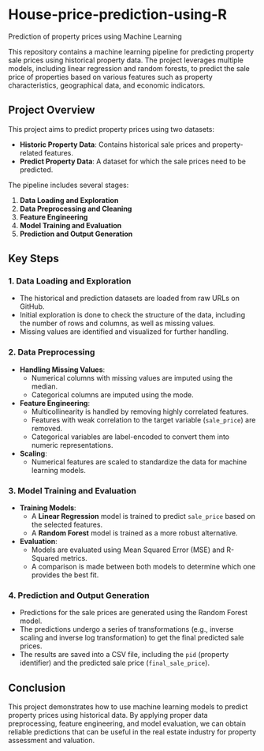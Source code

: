 # House-price-prediction-using-R

Prediction of property prices using Machine Learning

This repository contains a machine learning pipeline for predicting property sale prices using historical property data. The project leverages multiple models, including linear regression and random forests, to predict the sale price of properties based on various features such as property characteristics, geographical data, and economic indicators.

## Project Overview

This project aims to predict property prices using two datasets:
- **Historic Property Data**: Contains historical sale prices and property-related features.
- **Predict Property Data**: A dataset for which the sale prices need to be predicted.

The pipeline includes several stages:
1. **Data Loading and Exploration**
2. **Data Preprocessing and Cleaning**
3. **Feature Engineering**
4. **Model Training and Evaluation**
5. **Prediction and Output Generation**

## Key Steps

### 1. Data Loading and Exploration
- The historical and prediction datasets are loaded from raw URLs on GitHub.
- Initial exploration is done to check the structure of the data, including the number of rows and columns, as well as missing values.
- Missing values are identified and visualized for further handling.

### 2. Data Preprocessing
- **Handling Missing Values**: 
    - Numerical columns with missing values are imputed using the median.
    - Categorical columns are imputed using the mode.
- **Feature Engineering**:
    - Multicollinearity is handled by removing highly correlated features.
    - Features with weak correlation to the target variable (`sale_price`) are removed.
    - Categorical variables are label-encoded to convert them into numeric representations.
- **Scaling**:
    - Numerical features are scaled to standardize the data for machine learning models.

### 3. Model Training and Evaluation
- **Training Models**:
    - A **Linear Regression** model is trained to predict `sale_price` based on the selected features.
    - A **Random Forest** model is trained as a more robust alternative.
- **Evaluation**:
    - Models are evaluated using Mean Squared Error (MSE) and R-Squared metrics.
    - A comparison is made between both models to determine which one provides the best fit.

### 4. Prediction and Output Generation
- Predictions for the sale prices are generated using the Random Forest model.
- The predictions undergo a series of transformations (e.g., inverse scaling and inverse log transformation) to get the final predicted sale prices.
- The results are saved into a CSV file, including the `pid` (property identifier) and the predicted sale price (`final_sale_price`).


## Conclusion

This project demonstrates how to use machine learning models to predict property prices using historical data. By applying proper data preprocessing, feature engineering, and model evaluation, we can obtain reliable predictions that can be useful in the real estate industry for property assessment and valuation.
